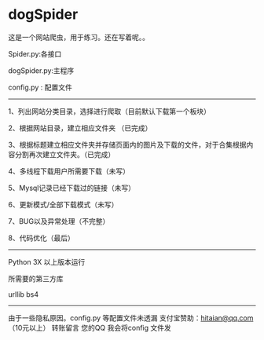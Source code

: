 # dogSpider

这是一个网站爬虫，用于练习。还在写着呢。。

Spider.py:各接口

dogSpider.py:主程序

config.py : 配置文件

---------------------------------------

1、列出网站分类目录，选择进行爬取（目前默认下载第一个板块）

2、根据网站目录，建立相应文件夹 （已完成）

3、根据标题建立相应文件夹并存储页面内的图片及下载的文件，对于合集根据内容分割再次建立文件夹。（已完成）

4、多线程下载用户所需要下载（未写）

5、Mysql记录已经下载过的链接（未写）

6、更新模式/全部下载模式（未写）

7、BUG以及异常处理（不完整）

8、代码优化（最后）

----------------------------------------

Python 3X 以上版本运行

所需要的第三方库

urllib  bs4 

-------------------------------------------

由于一些隐私原因。config.py 等配置文件未透漏
支付宝赞助：hitaian@qq.com （10元以上）
转账留言 您的QQ 我会将config 文件发




